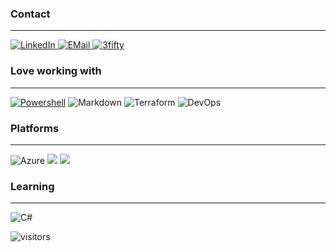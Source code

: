 ### Contact

---

[<img alt="LinkedIn" src="https://img.shields.io/badge/linkedin%20-%230077B5.svg?&style=for-the-badge&logo=linkedin&logoColor=white"/>
](https://www.linkedin.com/in/leonboers/) [<img alt="EMail" src="https://img.shields.io/badge/Email-0078D4?style=for-the-badge&logo=microsoft-outlook&logoColor=white%22"/>
](mailto:leonboers@gmail.com) [<img alt="3fifty" src="https://img.shields.io/badge/3fifty%20-%23009FE3.svg?&style=for-the-badge&logo=Workplace&logoColor=white"/>](https://www.3fifty.eu)

### Love working with

---

[<img alt="Powershell" src="https://img.shields.io/badge/Powershell%20-%230276BD.svg?&style=for-the-badge&logo=Powershell&logoColor=white"/>](https://github.com/LeonB87/Powershell)  <img alt="Markdown" src="https://img.shields.io/badge/markdown-%23000000.svg?&style=for-the-badge&logo=markdown&logoColor=white"/> <img alt="Terraform" src="https://img.shields.io/badge/terraform%20-%235835CC.svg?&style=for-the-badge&logo=terraform&logoColor=white"/> <img alt="DevOps" src="https://img.shields.io/badge/Azure DevOps%20-%230072C6.svg?&style=for-the-badge&logo=azure-devops&logoColor=white"/>

### Platforms

---

<img alt="Azure" src="https://img.shields.io/badge/azure%20-%230072C6.svg?&style=for-the-badge&logo=microsoft-azure&logoColor=white"/> <img alr="Microsoft" src="https://img.shields.io/badge/Microsoft-0078D4?style=for-the-badge&logo=microsoft&logoColor=white" /> <img alr="Office 365" src="https://img.shields.io/badge/Office 365-0078D4?style=for-the-badge&logo=microsoft-office&logoColor=white" />

### Learning

---

<img alt="C#" src="https://img.shields.io/badge/c%23%20-%23239120.svg?&style=for-the-badge&logo=c-sharp&logoColor=white"/>

![visitors](https://visitor-badge.glitch.me/badge?page_id=LeonB87.visitor-badge)
<!--
**LeonB87/LeonB87** is a ✨ _special_ ✨ repository because its `README.md` (this file) appears on your GitHub profile.

Here are some ideas to get you started:

- 🔭 I’m currently working on 
- 🌱 I’m currently learning **Bicep**
- 💬 Ask me about Anything
- 📫 How to reach me: ...
- 😄 Pronouns: ...
- ⚡ Fun fact: ...

https://github.com/abhisheknaiidu/awesome-github-profile-readme#github-actions-

https://github.com/Ileriayo/markdown-badges
-->

